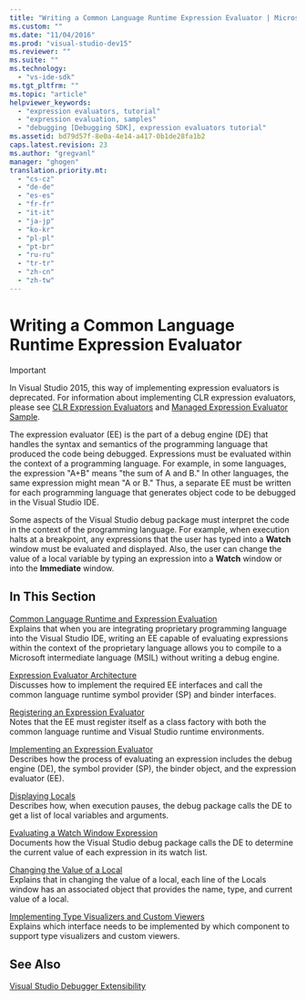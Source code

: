 ```yaml
---
title: "Writing a Common Language Runtime Expression Evaluator | Microsoft Docs"
ms.custom: ""
ms.date: "11/04/2016"
ms.prod: "visual-studio-dev15"
ms.reviewer: ""
ms.suite: ""
ms.technology: 
  - "vs-ide-sdk"
ms.tgt_pltfrm: ""
ms.topic: "article"
helpviewer_keywords: 
  - "expression evaluators, tutorial"
  - "expression evaluation, samples"
  - "debugging [Debugging SDK], expression evaluators tutorial"
ms.assetid: bd79d57f-8e0a-4e14-a417-0b1de28fa1b2
caps.latest.revision: 23
ms.author: "gregvanl"
manager: "ghogen"
translation.priority.mt: 
  - "cs-cz"
  - "de-de"
  - "es-es"
  - "fr-fr"
  - "it-it"
  - "ja-jp"
  - "ko-kr"
  - "pl-pl"
  - "pt-br"
  - "ru-ru"
  - "tr-tr"
  - "zh-cn"
  - "zh-tw"
---
```

# Writing a Common Language Runtime Expression Evaluator
> [!IMPORTANT]
>  In Visual Studio 2015, this way of implementing expression evaluators is deprecated. For information about implementing CLR expression evaluators, please see [CLR Expression Evaluators](https://github.com/Microsoft/ConcordExtensibilitySamples/wiki/CLR-Expression-Evaluators) and [Managed Expression Evaluator Sample](https://github.com/Microsoft/ConcordExtensibilitySamples/wiki/Managed-Expression-Evaluator-Sample).  
  
 The expression evaluator (EE) is the part of a debug engine (DE) that handles the syntax and semantics of the programming language that produced the code being debugged. Expressions must be evaluated within the context of a programming language. For example, in some languages, the expression "A+B" means "the sum of A and B." In other languages, the same expression might mean "A or B." Thus, a separate EE must be written for each programming language that generates object code to be debugged in the Visual Studio IDE.  
  
 Some aspects of the Visual Studio debug package must interpret the code in the context of the programming language. For example, when execution halts at a breakpoint, any expressions that the user has typed into a **Watch** window must be evaluated and displayed. Also, the user can change the value of a local variable by typing an expression into a **Watch** window or into the **Immediate** window.  
  
## In This Section  
 [Common Language Runtime and Expression Evaluation](../../extensibility/debugger/common-language-runtime-and-expression-evaluation.md)  
 Explains that when you are integrating proprietary programming language into the Visual Studio IDE, writing an EE capable of evaluating expressions within the context of the proprietary language allows you to compile to a Microsoft intermediate language (MSIL) without writing a debug engine.  
  
 [Expression Evaluator Architecture](../../extensibility/debugger/expression-evaluator-architecture.md)  
 Discusses how to implement the required EE interfaces and call the common language runtime symbol provider (SP) and binder interfaces.  
  
 [Registering an Expression Evaluator](../../extensibility/debugger/registering-an-expression-evaluator.md)  
 Notes that the EE must register itself as a class factory with both the common language runtime and Visual Studio runtime environments.  
  
 [Implementing an Expression Evaluator](../../extensibility/debugger/implementing-an-expression-evaluator.md)  
 Describes how the process of evaluating an expression includes the debug engine (DE), the symbol provider (SP), the binder object, and the expression evaluator (EE).  
  
 [Displaying Locals](../../extensibility/debugger/displaying-locals.md)  
 Describes how, when execution pauses, the debug package calls the DE to get a list of local variables and arguments.  
  
 [Evaluating a Watch Window Expression](../../extensibility/debugger/evaluating-a-watch-window-expression.md)  
 Documents how the Visual Studio debug package calls the DE to determine the current value of each expression in its watch list.  
  
 [Changing the Value of a Local](../../extensibility/debugger/changing-the-value-of-a-local.md)  
 Explains that in changing the value of a local, each line of the Locals window has an associated object that provides the name, type, and current value of a local.  
  
 [Implementing Type Visualizers and Custom Viewers](../../extensibility/debugger/implementing-type-visualizers-and-custom-viewers.md)  
 Explains which interface needs to be implemented by which component to support type visualizers and custom viewers.  
  
## See Also  
 [Visual Studio Debugger Extensibility](../../extensibility/debugger/visual-studio-debugger-extensibility.md)